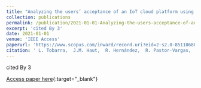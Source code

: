 ```yaml
---
title: "Analyzing the users’ acceptance of an IoT cloud platform using the UTAUT/TAM model"
collection: publications
permalink: /publication/2021-01-01-Analyzing-the-users-acceptance-of-an-IoT-cloud-platform-using-the-UTAUTTAM-model
excerpt: 'cited By 3'
date: 2021-01-01
venue: 'IEEE Access'
paperurl: 'https://www.scopus.com/inward/record.uri?eid=2-s2.0-85118686614&doi=10.1109%2fACCESS.2021.3125497&partnerID=40&md5=b82edc9aa92f774767d3cd846f91f97e'
citation: ' L. Tobarra,  J.M. Haut,  R. Hernández,  R. Pastor-Vargas,  A. Robles-Gómez, &quot;Analyzing the users’ acceptance of an IoT cloud platform using the UTAUT/TAM model.&quot; IEEE Access, 2021.'
---
```

cited By 3

[Access paper here](https://www.scopus.com/inward/record.uri?eid=2-s2.0-85118686614&doi=10.1109%2fACCESS.2021.3125497&partnerID=40&md5=b82edc9aa92f774767d3cd846f91f97e){:target="_blank"}
